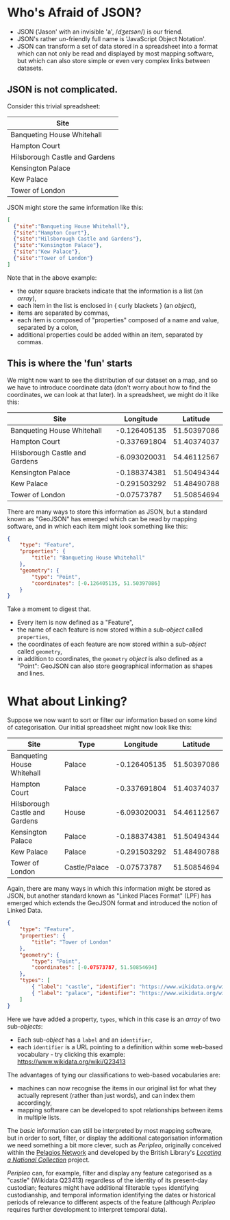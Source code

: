 # Who's Afraid of JSON?

* JSON ('Jason' with an invisible 'a', /*dʒeɪsən*/) is our friend.
* JSON's rather *un*-friendly full name is 'JavaScript Object Notation'.
* JSON can transform a set of data stored in a spreadsheet into a format which can not only be read and displayed by most mapping software, 
but which can also store simple or even very complex links between datasets.

## JSON is not complicated.

Consider this trivial spreadsheet:

| Site                            |
| ---                             |
| Banqueting House Whitehall      |
| Hampton Court                   |
| Hilsborough Castle and Gardens  |
| Kensington Palace               |
| Kew Palace                      |
| Tower of London                 |

JSON might store the same information like this:

``` json
[
  {"site":"Banqueting House Whitehall"},
  {"site":"Hampton Court"},
  {"site":"Hilsborough Castle and Gardens"},
  {"site":"Kensington Palace"},
  {"site":"Kew Palace"},
  {"site":"Tower of London"}
]
```
Note that in the above example:

  * the outer square brackets indicate that the information is a list (an *array*),
  * each item in the list is enclosed in { curly blackets } (an *object*),
  * items are separated by commas,
  * each item is composed of "properties" composed of a name and value, separated by a colon,
  * additional properties could be added within an item, separated by commas.

## This is where the 'fun' starts

We might now want to see the distribution of our dataset on a map, and so we have to introduce coordinate data 
(don't worry about how to find the coordinates, we can look at that later). In a spreadsheet, we might do it like this:

| Site                            | Longitude    | Latitude 
| ---                             | ---          | ---
| Banqueting House Whitehall      | -0.126405135 | 51.50397086
| Hampton Court                   | -0.337691804 | 51.40374037
| Hilsborough Castle and Gardens  | -6.093020031 | 54.46112567
| Kensington Palace               | -0.188374381 | 51.50494344
| Kew Palace                      | -0.291503292 | 51.48490788
| Tower of London                 | -0.07573787  | 51.50854694

There are many ways to store this information as JSON, but a standard known as "GeoJSON" has emerged which can be read by mapping software, and in which each item might look something like this:

``` json
{
	"type": "Feature",
	"properties": {
		"title": "Banqueting House Whitehall"
	},
	"geometry": {
		"type": "Point",
		"coordinates": [-0.126405135, 51.50397086]
	}
}
```
Take a moment to digest that.

  * Every item is now defined as a "Feature",
  * the name of each feature is now stored within a sub-*object* called `properties`,
  * the coordinates of each feature are now stored within a sub-*object* called `geometry`,
  * in addition to coordinates, the `geometry` *object* is also defined as a "Point": GeoJSON can also store geographical information as shapes and lines.

# What about Linking?

Suppose we now want to sort or filter our information based on some kind of categorisation. Our initial spreadsheet might now look like this:

| Site                            | Type          | Longitude    | Latitude 
| ---                             | ---           | ---          | ---
| Banqueting House Whitehall      | Palace        | -0.126405135 | 51.50397086
| Hampton Court                   | Palace        | -0.337691804 | 51.40374037
| Hilsborough Castle and Gardens  | House         | -6.093020031 | 54.46112567
| Kensington Palace               | Palace        | -0.188374381 | 51.50494344
| Kew Palace                      | Palace        | -0.291503292 | 51.48490788
| Tower of London                 | Castle/Palace | -0.07573787  | 51.50854694

Again, there are many ways in which this information might be stored as JSON, but another standard known as "Linked Places Format" (LPF) has emerged 
which extends the GeoJSON format and introduced the notion of Linked Data. 

``` json
{
	"type": "Feature",
	"properties": {
		"title": "Tower of London"
	},
	"geometry": {
		"type": "Point",
		"coordinates": [-0.07573787, 51.50854694]
	},
	"types": [
		{ "label": "castle", "identifier": "https://www.wikidata.org/wiki/Q23413" },
		{ "label": "palace", "identifier": "https://www.wikidata.org/wiki/Q16560" }
	]
}
```

Here we have added a property, `types`, which in this case is an *array* of two sub-*objects*:

  * Each sub-*object* has a `label` and an `identifier`,
  * each `identifier` is a URL pointing to a definition within some web-based vocabulary - try clicking this example: https://www.wikidata.org/wiki/Q23413

The advantages of tying our classifications to web-based vocabularies are:

  * machines can now recognise the items in our original list for what they actually represent (rather than just words), and can index them accordingly,
  * mapping software can be developed to spot relationships between items in multiple lists.

The *basic* information can still be interpreted by most mapping software, but in order to sort, filter, or display the additional categorisation information we need
something a bit more clever, such as *Peripleo*, originally conceived within the [Pelagios Network](https://pelagios.org/) and developed by the British Library's [*Locating a National Collection*](https://britishlibrary.github.io/locating-a-national-collection/) project.

*Peripleo* can, for example, filter and display any feature categorised as a "castle" (Wikidata Q23413) regardless of the identity of its present-day custodian; features might have additional filterable `types` identifying custodianship, and temporal information identifying the dates or historical periods of relevance to different aspects of the feature (although *Peripleo* requires further development to interpret temporal data).
